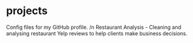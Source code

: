 # projects
Config files for my GitHub profile.
/n
Restaurant Analysis - Cleaning and analysing restaurant Yelp reviews to help clients make business decisions.
